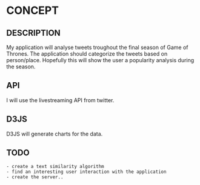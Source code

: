 # CONCEPT

## DESCRIPTION

My application will analyse tweets troughout the final season of Game of Thrones. The application should categorize the tweets based on person/place.
Hopefully this will show the user a popularity analysis during the season.

## API

I will use the livestreaming API from twitter.

## D3JS

D3JS will generate charts for the data. 

## TODO

	- create a text similarity algorithm
	- find an interesting user interaction with the application
	- create the server..